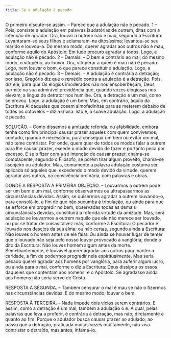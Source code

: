 ```yaml
---
title: Se a adulação é pecado
---
```


O primeiro discute–se assim. – Parece que a adulação não é pecado.  1 – Pois, consiste a adulação em palavras laudatórias de outrem, ditas com a intenção de agradar. Ora, louvar a outrem não é mau, segundo a Escritura: Levantaram–se seus filhos e aclamaram–na ditosíssima; levantou–se seu marido e louvou–a. Do mesmo modo, querer agradar aos outros não é mau, conforme aquilo do Apóstolo: Em tudo procuro agradar a todos. Logo, a adulação não é pecado.  2 – Demais. – O bem é contrário ao mal; do mesmo modo, o vitupério, ao louvor. Ora, vituperar a quem é mau não é pecado. Logo, nem louvar o bom, o que parece constituir a adulação. Logo, a adulação não é pecado.  3 – Demais. – A adulação é contrária à detração; por isso, Gregório diz que o remédio contra a adulação é a detração. Pois, diz ele, para que Os elogios imoderados não nos ensoberbeçam, Deus permite na sua admirável providência que, quando vozes elogiosas nos elevam, a língua do detrator nos humilhe. Ora, a detração é um mal, como se provou. Logo, a adulação é um bem.  Mas, em contrário, àquilo da Escritura Ai daqueles que cosem almofadinhas para as meterem debaixo de todos os cotovelos – diz a Glosa: isto é, a suave adulação. Logo, a adulação é pecado.  

SOLUÇÃO. – Como dissemos a amizade referida, ou afabilidade, embora tenha como fim principal causar prazer aqueles com quem convivemos, contudo, quando é necessário, para conseguir um bem ou evitar um mal, não teme contristar. Por onde, quem quer de todos os modos falar a outrem para lhe causar prazer, excede o modo devido de fazer e portanto peca por excesso. E se o fizer com a só intenção de causar prazer, chama–se complacente, segundo o Filósofo; se porém tirar algum proveito, chama–se lisonjeiro ou adulador. Mas, comumente a palavra adulação costuma ser aplicada só aqueles que, excedendo o modo devido da virtude, querem agradar aos outros, na convivência ordinária, com palavras e obras.  

DONDE A RESPOSTA À PRIMEIRA OBJEÇÃO. – Louvarmos a outrem pode ser um bem e um mal, conforme observarmos ou ultrapassarmos as circunstâncias devidas. Assim, se quisermos agradar a outrem louvando–o, para consolá–lo, a fim de que não sucumba à tribulação, ou ainda para que se esforce em progredir no bem, observadas todas as demais circunstâncias devidas, constituirá a referida virtude da amizade. Mas, será adulação se louvarmos a outrem naquilo que ele não merece ser louvado, ou por se tratar de coisas talvez más, conforme à Escritura: O pecador é louvado nos desejos da sua alma; ou não certas, segundo ainda a Escritura: Não louves o homem antes de ele falar. Ou ainda se houver lugar de temer que o louvado não seja pelo nosso louvor provocado à vanglória; donde o dito da Escritura: Não louves homem algum antes da morte. Semelhantemente, é louvável querer agradar aos outros para manter a caridade, a fim de podermos progredir nela espiritualmente. Mas seria pecado querer agradar aos homens por vanglória, para auferir algum lucro, ou ainda para o mal, conforme o diz a Escritura: Deus dissipou os ossos daqueles que contentam aos homens; e o Apóstolo: Se agradasse ainda aos homens não seria servo de Cristo. 

RESPOSTA À SEGUNDA. – Também censurar o mal é mau se não o fizermos nas circunstâncias devidas. E do mesmo modo, louvar o bem.  

RESPOSTA À TERCEIRA. – Nada impede dois vícios serem contrários. E assim, como a detração é um mal, também a adulação o é. A qual, pelas palavras que leva a proferir, é contrária à detração, mas não, diretamente e quanto ao fim. Porque o adulador busca causar prazer ao adulado; ao passo que a detração, praticada muitas vezes ocultamente, não visa contristar o detraído, mas antes, infamá–lo.